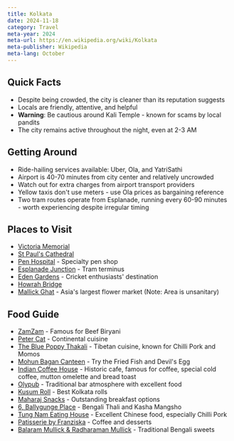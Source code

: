 ```yaml
---
title: Kolkata
date: 2024-11-18
category: Travel
meta-year: 2024
meta-url: https://en.wikipedia.org/wiki/Kolkata
meta-publisher: Wikipedia
meta-lang: October
---
```

## Quick Facts
* Despite being crowded, the city is cleaner than its reputation suggests
* Locals are friendly, attentive, and helpful
* **Warning**: Be cautious around Kali Temple - known for scams by local pandits
* The city remains active throughout the night, even at 2-3 AM
## Getting Around
* Ride-hailing services available: Uber, Ola, and YatriSathi
* Airport is 40-70 minutes from city center and relatively uncrowded
* Watch out for extra charges from airport transport providers
* Yellow taxis don't use meters - use Ola prices as bargaining reference
* Two tram routes operate from Esplanade, running every 60-90 minutes - worth experiencing despite irregular timing

## Places to Visit
* [Victoria Memorial](https://maps.app.goo.gl/bebqLBwQ3mkay7N56)
* [St Paul's Cathedral](https://maps.app.goo.gl/ZpNadoiust6BEiHu8)
* [Pen Hospital](https://maps.app.goo.gl/QP7N9DT1ztFqFcxq9) - Specialty pen shop
* [Esplanade Junction](https://maps.app.goo.gl/y9jXT2imtUsc8LTp6) - Tram terminus
* [Eden Gardens](https://maps.app.goo.gl/n7R4QbvXeLYn58SV8) - Cricket enthusiasts' destination
* [Howrah Bridge](https://maps.app.goo.gl/RkyV5A3w4xyLjvnk7)
* [Mallick Ghat](https://maps.app.goo.gl/Je8Nw3Z3eF1bejtz7) - Asia's largest flower market (Note: Area is unsanitary)

## Food Guide
* [ZamZam](https://maps.app.goo.gl/VkucmxjByLmF8CZz9) - Famous for Beef Biryani
* [Peter Cat](https://maps.app.goo.gl/BTf9gSLEy9rYaz9m7) - Continental cuisine
* [The Blue Poppy Thakali](https://maps.app.goo.gl/MXEh2Ca8DVDTGMkH7) - Tibetan cuisine, known for Chilli Pork and Momos
* [Mohun Bagan Canteen](https://maps.app.goo.gl/AE7zP94L9pS4ZmGf8) - Try the Fried Fish and Devil's Egg
* [Indian Coffee House](https://maps.app.goo.gl/YDJPyyjS2m2NbqUX9) - Historic cafe, famous for coffee, special cold coffee, mutton omelette and bread toast
* [Olypub](https://maps.app.goo.gl/dEXfd4QJPHh8JyBM9) - Traditional bar atmosphere with excellent food
* [Kusum Roll](https://maps.app.goo.gl/SQL2u6rNcfY11JaC6) - Best Kolkata rolls
* [Maharaj Snacks](https://maps.app.goo.gl/oD9dQtNBzCgJCQq8A) - Outstanding breakfast options
* [6, Ballygunge Place](https://maps.app.goo.gl/YWZNqXB8AhUT1mYa7) - Bengali Thali and Kasha Mangsho
* [Tung Nam Eating House](https://maps.app.goo.gl/vzfmZnefHgb8DNXQ6) - Excellent Chinese food, especially Chilli Pork
* [Patisserie by Franziska](https://maps.app.goo.gl/vqEugMfNQQphr8pT8) - Coffee and desserts
* [Balaram Mullick & Radharaman Mullick](https://maps.app.goo.gl/7iew9bizwXTfhsSj9) - Traditional Bengali sweets